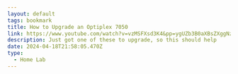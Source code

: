 ```yaml
---
layout: default
tags: bookmark
title: How to Upgrade an Optiplex 7050
link: https://www.youtube.com/watch?v=vzMSFXsd3K4&pp=ygUZb3B0aXBsZXggNzA1MCBzZmYgdXBncmFkZQ%3D%3D
description: Just got one of these to upgrade, so this should help
date: 2024-04-18T21:58:05.470Z
type:
  - Home Lab
---
```

